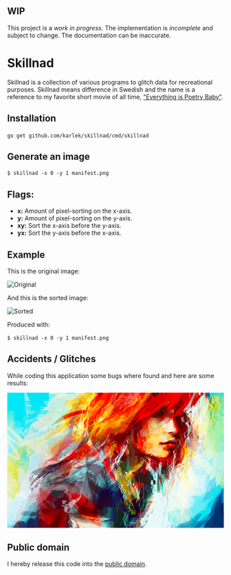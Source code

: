 WIP
---
This project is a *work in progress*. The implementation is *incomplete* and
subject to change. The documentation can be inaccurate.

Skillnad
=========

Skillnad is a collection of various programs to glitch data for recreational
purposes. Skillnad means difference in Swedish and the name is a reference to my
favorite short movie of all time, ["Everything is Poetry Baby"](https://www.youtube.com/watch?v=BE0BY9tORhQ).

Installation
------------

`go get github.com/karlek/skillnad/cmd/skillnad`

Generate an image
-----------------

```shell
$ skillnad -x 0 -y 1 manifest.png
```

Flags:
------

* __x:__
	Amount of pixel-sorting on the x-axis.
* __y:__
	Amount of pixel-sorting on the y-axis.
* __xy:__
	Sort the x-axis before the y-axis.
* __yx:__
	Sort the y-axis before the x-axis.

Example
--------

This is the original image:

![Original](https://github.com/karlek/skillnad/blob/master/manifest.png?raw=true)

And this is the sorted image:

![Sorted](https://github.com/karlek/skillnad/blob/master/out.png?raw=true)

Produced with:

```shell
$ skillnad -x 0 -y 1 manifest.png
```

Accidents / Glitches
----------------------

While coding this application some bugs where found and here are some results:

![Accident #1](https://github.com/karlek/skillnad/blob/master/accident1.png?raw=true)

Public domain
-------------
I hereby release this code into the [public domain](https://creativecommons.org/publicdomain/zero/1.0/).
